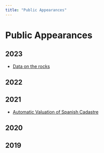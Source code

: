```yaml
---
title: "Public Appearances"
---
```


# Public Appearances

## 2023
- [Data on the rocks](03.%20Outputs/Public%20Appearances/2023/data-on-the-rocks/Data%20on%20the%20rocks.md)

## 2022

## 2021

- [Automatic Valuation of Spanish Cadastre](03.%20Outputs/Public%20Appearances/2021/carto-2021/Automatic%20Valuation%20of%20Spanish%20Cadastre.md)

## 2020

## 2019
